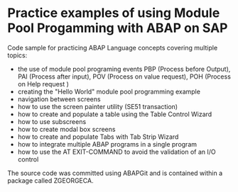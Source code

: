 # Practice examples of using Module Pool Progamming with ABAP on SAP
Code sample for practicing ABAP Language concepts covering multiple topics:
- the use of module pool programing events PBP (Process before Output), PAI (Process after input), POV (Process on value request), POH (Process on Help request )
- creating the "Hello World" module pool programming example
- navigation between screens
- how to use the screen painter utility (SE51 transaction)
- how to create and populate a table using the Table Control Wizard
- how to use subscreens
- how to create modal box screens
- how to create and populate Tabs with Tab Strip Wizard
- how to integrate multiple ABAP programs in a single program
- how to use the AT EXIT-COMMAND to avoid the validation of an I/O control 

The source code was committed using ABAPGit and is contained within a package called ZGEORGECA.
